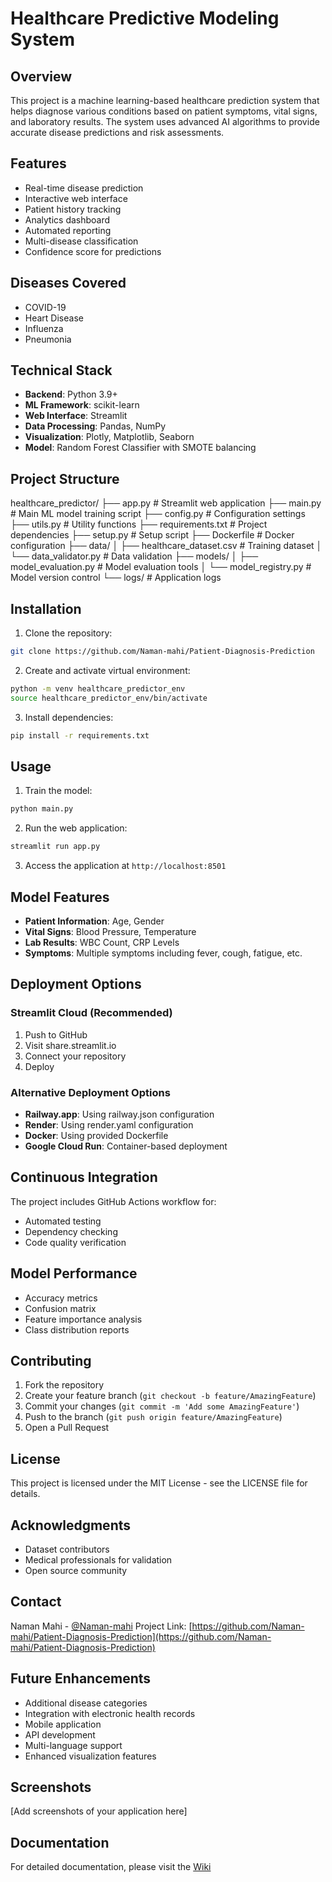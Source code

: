 # Healthcare Predictive Modeling System

## Overview
This project is a machine learning-based healthcare prediction system that helps diagnose various conditions based on patient symptoms, vital signs, and laboratory results. The system uses advanced AI algorithms to provide accurate disease predictions and risk assessments.

## Features
- Real-time disease prediction
- Interactive web interface
- Patient history tracking
- Analytics dashboard
- Automated reporting
- Multi-disease classification
- Confidence score for predictions

## Diseases Covered
- COVID-19
- Heart Disease
- Influenza
- Pneumonia

## Technical Stack
- **Backend**: Python 3.9+
- **ML Framework**: scikit-learn
- **Web Interface**: Streamlit
- **Data Processing**: Pandas, NumPy
- **Visualization**: Plotly, Matplotlib, Seaborn
- **Model**: Random Forest Classifier with SMOTE balancing

## Project Structure
healthcare_predictor/
├── app.py # Streamlit web application
├── main.py # Main ML model training script
├── config.py # Configuration settings
├── utils.py # Utility functions
├── requirements.txt # Project dependencies
├── setup.py # Setup script
├── Dockerfile # Docker configuration
├── data/
│ ├── healthcare_dataset.csv # Training dataset
│ └── data_validator.py # Data validation
├── models/
│ ├── model_evaluation.py # Model evaluation tools
│ └── model_registry.py # Model version control
└── logs/ # Application logs


## Installation

1. Clone the repository:
```bash
git clone https://github.com/Naman-mahi/Patient-Diagnosis-Prediction
```


2. Create and activate virtual environment:
```bash
python -m venv healthcare_predictor_env
source healthcare_predictor_env/bin/activate
```

3. Install dependencies:
```bash
pip install -r requirements.txt
```


## Usage

1. Train the model:
```bash
python main.py
```

2. Run the web application:
```bash
streamlit run app.py
```

3. Access the application at `http://localhost:8501`

## Model Features
- **Patient Information**: Age, Gender
- **Vital Signs**: Blood Pressure, Temperature
- **Lab Results**: WBC Count, CRP Levels
- **Symptoms**: Multiple symptoms including fever, cough, fatigue, etc.

## Deployment Options

### Streamlit Cloud (Recommended)
1. Push to GitHub
2. Visit share.streamlit.io
3. Connect your repository
4. Deploy

### Alternative Deployment Options
- **Railway.app**: Using railway.json configuration
- **Render**: Using render.yaml configuration
- **Docker**: Using provided Dockerfile
- **Google Cloud Run**: Container-based deployment

## Continuous Integration
The project includes GitHub Actions workflow for:
- Automated testing
- Dependency checking
- Code quality verification

## Model Performance
- Accuracy metrics
- Confusion matrix
- Feature importance analysis
- Class distribution reports

## Contributing
1. Fork the repository
2. Create your feature branch (`git checkout -b feature/AmazingFeature`)
3. Commit your changes (`git commit -m 'Add some AmazingFeature'`)
4. Push to the branch (`git push origin feature/AmazingFeature`)
5. Open a Pull Request

## License
This project is licensed under the MIT License - see the LICENSE file for details.

## Acknowledgments
- Dataset contributors
- Medical professionals for validation
- Open source community

## Contact
Naman Mahi - [@Naman-mahi](https://github.com/Naman-mahi)
Project Link: [https://github.com/Naman-mahi/Patient-Diagnosis-Prediction](https://github.com/Naman-mahi/Patient-Diagnosis-Prediction)

## Future Enhancements
- Additional disease categories
- Integration with electronic health records
- Mobile application
- API development
- Multi-language support
- Enhanced visualization features

## Screenshots
[Add screenshots of your application here]

## Documentation
For detailed documentation, please visit the [Wiki](https://github.com/Naman-mahi/Patient-Diagnosis-Prediction/wiki)